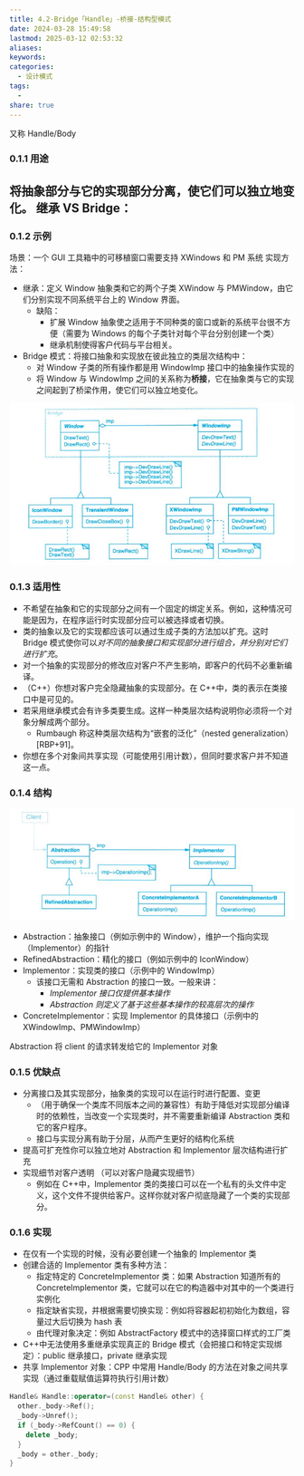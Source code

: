 ```yaml
---
title: 4.2-Bridge「Handle」-桥接-结构型模式
date: 2024-03-28 15:49:58
lastmod: 2025-03-12 02:53:32
aliases: 
keywords: 
categories:
  - 设计模式
tags:
  - 
share: true
---
```




又称 Handle/Body

### 0.1.1 用途
将抽象部分与它的实现部分分离，使它们可以独立地变化。
继承 VS Bridge：
- 
### 0.1.2 示例

场景：一个 GUI 工具箱中的可移植窗口需要支持 XWindows 和 PM 系统
实现方法：
- 继承：定义 Window 抽象类和它的两个子类 XWindow 与 PMWindow，由它们分别实现不同系统平台上的 Window 界面。
	- 缺陷：
		- 扩展 Window 抽象使之适用于不同种类的窗口或新的系统平台很不方便（需要为 Windows 的每个子类针对每个平台分别创建一个类）
		- 继承机制使得客户代码与平台相关。
- Bridge 模式：将接口抽象和实现放在彼此独立的类层次结构中：
	- 对 Window 子类的所有操作都是用 WindowImp 接口中的抽象操作实现的
	- 将 Window 与 WindowImp 之间的关系称为**桥接**，它在抽象类与它的实现之间起到了桥梁作用，使它们可以独立地变化。

![](./assets/4.2-Bridge%E3%80%8CHandle%E3%80%8D-%E6%A1%A5%E6%8E%A5-%E7%BB%93%E6%9E%84%E5%9E%8B%E6%A8%A1%E5%BC%8F/image-2023-09-28_17-37-36-790.png)


### 0.1.3 适用性

- 不希望在抽象和它的实现部分之间有一个固定的绑定关系。例如，这种情况可能是因为，在程序运行时实现部分应可以被选择或者切换。
- 类的抽象以及它的实现都应该可以通过生成子类的方法加以扩充。这时 Bridge 模式使你可以*对不同的抽象接口和实现部分进行组合，并分别对它们进行扩充*。
- 对一个抽象的实现部分的修改应对客户不产生影响，即客户的代码不必重新编译。
- （C++）你想对客户完全隐藏抽象的实现部分。在 C++中，类的表示在类接口中是可见的。
- 若采用继承模式会有许多类要生成。这样一种类层次结构说明你必须将一个对象分解成两个部分。 
	- Rumbaugh 称这种类层次结构为“嵌套的泛化”（nested generalization） [RBP+91]。
- 你想在多个对象间共享实现（可能使用引用计数），但同时要求客户并不知道这一点。


### 0.1.4 结构
![](./assets/4.2-Bridge%E3%80%8CHandle%E3%80%8D-%E6%A1%A5%E6%8E%A5-%E7%BB%93%E6%9E%84%E5%9E%8B%E6%A8%A1%E5%BC%8F/image-2023-09-28_18-21-07-218.png)
- Abstraction：抽象接口（例如示例中的 Window），维护一个指向实现（Implementor）的指针
- RefinedAbstraction：精化的接口（例如示例中的 IconWindow）
- Implementor：实现类的接口（示例中的 WindowImp）
	- 该接口无需和 Abstraction 的接口一致。一般来讲：
		- *Implementor 接口仅提供基本操作*
		- *Abstraction 则定义了基于这些基本操作的较高层次的操作*
- ConcreteImplementor：实现 Implementor 的具体接口（示例中的 XWindowImp、PMWindowImp）

Abstraction 将 client 的请求转发给它的 Implementor 对象


### 0.1.5 优缺点

- 分离接口及其实现部分，抽象类的实现可以在运行时进行配置、变更
	- （用于确保一个类库不同版本之间的兼容性）有助于降低对实现部分编译时的依赖性，当改变一个实现类时，并不需要重新编译 Abstraction 类和它的客户程序。
	- 接口与实现分离有助于分层，从而产生更好的结构化系统
- 提高可扩充性你可以独立地对 Abstraction 和 Implementor 层次结构进行扩充
- 实现细节对客户透明 （可以对客户隐藏实现细节）
	- 例如在 C++中，Implementor 类的类接口可以在一个私有的头文件中定义，这个文件不提供给客户。这样你就对客户彻底隐藏了一个类的实现部分。


### 0.1.6 实现

- 在仅有一个实现的时候，没有必要创建一个抽象的 Implementor 类
- 创建合适的 Implementor 类有多种方法：
	- 指定特定的 ConcreteImplementor 类：如果 Abstraction 知道所有的 ConcreteImplementor 类，它就可以在它的构造器中对其中的一个类进行实例化
	- 指定缺省实现，并根据需要切换实现：例如将容器起初初始化为数组，容量过大后切换为 hash 表
	- 由代理对象决定：例如 AbstractFactory 模式中的选择窗口样式的工厂类
- C++中无法使用多重继承实现真正的 Bridge 模式（会把接口和特定实现绑定）：public 继承接口，private 继承实现
- 共享 Implementor 对象：CPP 中常用 Handle/Body 的方法在对象之间共享实现（通过重载赋值运算符执行引用计数）
```cpp
Handle& Handle::operator=(const Handle& other) {
  other._body->Ref();
  _body->Unref();
  if (_body->RefCount() == 0) {
    delete _body;
  }
  _body = other._body;
}
```

